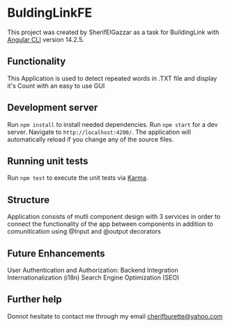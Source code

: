 # BuldingLinkFE

This project was created by SherifElGazzar as a task for BuildingLink with [Angular CLI](https://github.com/angular/angular-cli) version 14.2.5.

## Functionality

This Application is used to detect repeated words in .TXT file and display it's Count with an easy to use GUI

## Development server

Run `npm install` to install needed dependencies. 
Run `npm start` for a dev server. Navigate to `http://localhost:4200/`. The application will automatically reload if you change any of the source files.

## Running unit tests

Run `npm test` to execute the unit tests via [Karma](https://karma-runner.github.io).

## Structure

Application consists of mutli component design with 3 services in order to connect the functionality of the app between components in addition to comunitication using @Input and @output decorators

## Future Enhancements

User Authentication and Authorization:
Backend Integration
Internationalization (i18n)
Search Engine Optimization (SEO)

## Further help

Donnot hesitate to contact me through my email cherifburette@yahoo.com
